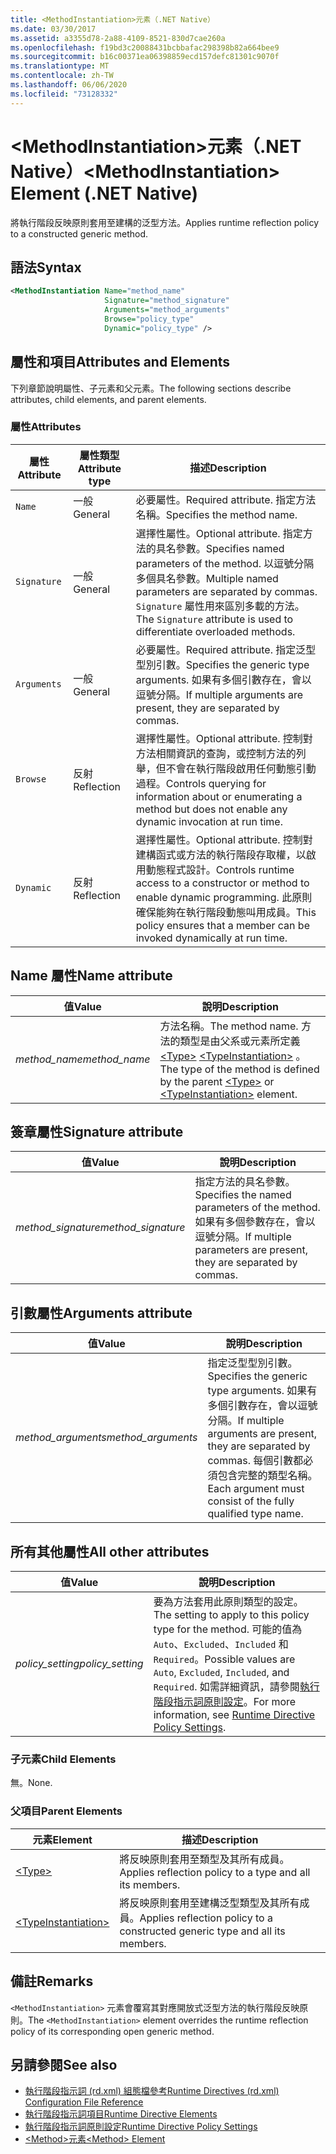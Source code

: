 ```yaml
---
title: <MethodInstantiation>元素（.NET Native）
ms.date: 03/30/2017
ms.assetid: a3355d78-2a88-4109-8521-830d7cae260a
ms.openlocfilehash: f19bd3c20088431bcbbafac298398b82a664bee9
ms.sourcegitcommit: b16c00371ea06398859ecd157defc81301c9070f
ms.translationtype: MT
ms.contentlocale: zh-TW
ms.lasthandoff: 06/06/2020
ms.locfileid: "73128332"
---
```

# <a name="methodinstantiation-element-net-native"></a><span data-ttu-id="ebaa8-102">\<MethodInstantiation>元素（.NET Native）</span><span class="sxs-lookup"><span data-stu-id="ebaa8-102">\<MethodInstantiation> Element (.NET Native)</span></span>
<span data-ttu-id="ebaa8-103">將執行階段反映原則套用至建構的泛型方法。</span><span class="sxs-lookup"><span data-stu-id="ebaa8-103">Applies runtime reflection policy to a constructed generic method.</span></span>  
  
## <a name="syntax"></a><span data-ttu-id="ebaa8-104">語法</span><span class="sxs-lookup"><span data-stu-id="ebaa8-104">Syntax</span></span>  
  
```xml  
<MethodInstantiation Name="method_name"  
                     Signature="method_signature"  
                     Arguments="method_arguments"  
                     Browse="policy_type"  
                     Dynamic="policy_type" />  
```  
  
## <a name="attributes-and-elements"></a><span data-ttu-id="ebaa8-105">屬性和項目</span><span class="sxs-lookup"><span data-stu-id="ebaa8-105">Attributes and Elements</span></span>  
 <span data-ttu-id="ebaa8-106">下列章節說明屬性、子元素和父元素。</span><span class="sxs-lookup"><span data-stu-id="ebaa8-106">The following sections describe attributes, child elements, and parent elements.</span></span>  
  
### <a name="attributes"></a><span data-ttu-id="ebaa8-107">屬性</span><span class="sxs-lookup"><span data-stu-id="ebaa8-107">Attributes</span></span>  
  
|<span data-ttu-id="ebaa8-108">屬性</span><span class="sxs-lookup"><span data-stu-id="ebaa8-108">Attribute</span></span>|<span data-ttu-id="ebaa8-109">屬性類型</span><span class="sxs-lookup"><span data-stu-id="ebaa8-109">Attribute type</span></span>|<span data-ttu-id="ebaa8-110">描述</span><span class="sxs-lookup"><span data-stu-id="ebaa8-110">Description</span></span>|  
|---------------|--------------------|-----------------|  
|`Name`|<span data-ttu-id="ebaa8-111">一般</span><span class="sxs-lookup"><span data-stu-id="ebaa8-111">General</span></span>|<span data-ttu-id="ebaa8-112">必要屬性。</span><span class="sxs-lookup"><span data-stu-id="ebaa8-112">Required attribute.</span></span> <span data-ttu-id="ebaa8-113">指定方法名稱。</span><span class="sxs-lookup"><span data-stu-id="ebaa8-113">Specifies the method name.</span></span>|  
|`Signature`|<span data-ttu-id="ebaa8-114">一般</span><span class="sxs-lookup"><span data-stu-id="ebaa8-114">General</span></span>|<span data-ttu-id="ebaa8-115">選擇性屬性。</span><span class="sxs-lookup"><span data-stu-id="ebaa8-115">Optional attribute.</span></span> <span data-ttu-id="ebaa8-116">指定方法的具名參數。</span><span class="sxs-lookup"><span data-stu-id="ebaa8-116">Specifies named parameters of the method.</span></span> <span data-ttu-id="ebaa8-117">以逗號分隔多個具名參數。</span><span class="sxs-lookup"><span data-stu-id="ebaa8-117">Multiple named parameters are separated by commas.</span></span> <span data-ttu-id="ebaa8-118">`Signature` 屬性用來區別多載的方法。</span><span class="sxs-lookup"><span data-stu-id="ebaa8-118">The `Signature` attribute is used to differentiate overloaded methods.</span></span>|  
|`Arguments`|<span data-ttu-id="ebaa8-119">一般</span><span class="sxs-lookup"><span data-stu-id="ebaa8-119">General</span></span>|<span data-ttu-id="ebaa8-120">必要屬性。</span><span class="sxs-lookup"><span data-stu-id="ebaa8-120">Required attribute.</span></span> <span data-ttu-id="ebaa8-121">指定泛型型別引數。</span><span class="sxs-lookup"><span data-stu-id="ebaa8-121">Specifies the generic type arguments.</span></span> <span data-ttu-id="ebaa8-122">如果有多個引數存在，會以逗號分隔。</span><span class="sxs-lookup"><span data-stu-id="ebaa8-122">If multiple arguments are present, they are separated by commas.</span></span>|  
|`Browse`|<span data-ttu-id="ebaa8-123">反射</span><span class="sxs-lookup"><span data-stu-id="ebaa8-123">Reflection</span></span>|<span data-ttu-id="ebaa8-124">選擇性屬性。</span><span class="sxs-lookup"><span data-stu-id="ebaa8-124">Optional attribute.</span></span> <span data-ttu-id="ebaa8-125">控制對方法相關資訊的查詢，或控制方法的列舉，但不會在執行階段啟用任何動態引動過程。</span><span class="sxs-lookup"><span data-stu-id="ebaa8-125">Controls querying for information about or enumerating a method but does not enable any dynamic invocation at run time.</span></span>|  
|`Dynamic`|<span data-ttu-id="ebaa8-126">反射</span><span class="sxs-lookup"><span data-stu-id="ebaa8-126">Reflection</span></span>|<span data-ttu-id="ebaa8-127">選擇性屬性。</span><span class="sxs-lookup"><span data-stu-id="ebaa8-127">Optional attribute.</span></span> <span data-ttu-id="ebaa8-128">控制對建構函式或方法的執行階段存取權，以啟用動態程式設計。</span><span class="sxs-lookup"><span data-stu-id="ebaa8-128">Controls runtime access to a constructor or method to enable dynamic programming.</span></span> <span data-ttu-id="ebaa8-129">此原則確保能夠在執行階段動態叫用成員。</span><span class="sxs-lookup"><span data-stu-id="ebaa8-129">This policy ensures that a member can be invoked dynamically at run time.</span></span>|  
  
## <a name="name-attribute"></a><span data-ttu-id="ebaa8-130">Name 屬性</span><span class="sxs-lookup"><span data-stu-id="ebaa8-130">Name attribute</span></span>  
  
|<span data-ttu-id="ebaa8-131">值</span><span class="sxs-lookup"><span data-stu-id="ebaa8-131">Value</span></span>|<span data-ttu-id="ebaa8-132">說明</span><span class="sxs-lookup"><span data-stu-id="ebaa8-132">Description</span></span>|  
|-----------|-----------------|  
|<span data-ttu-id="ebaa8-133">*method_name*</span><span class="sxs-lookup"><span data-stu-id="ebaa8-133">*method_name*</span></span>|<span data-ttu-id="ebaa8-134">方法名稱。</span><span class="sxs-lookup"><span data-stu-id="ebaa8-134">The method name.</span></span> <span data-ttu-id="ebaa8-135">方法的類型是由父系或元素所定義 [\<Type>](type-element-net-native.md) [\<TypeInstantiation>](typeinstantiation-element-net-native.md) 。</span><span class="sxs-lookup"><span data-stu-id="ebaa8-135">The type of the method is defined by the parent [\<Type>](type-element-net-native.md) or [\<TypeInstantiation>](typeinstantiation-element-net-native.md) element.</span></span>|  
  
## <a name="signature-attribute"></a><span data-ttu-id="ebaa8-136">簽章屬性</span><span class="sxs-lookup"><span data-stu-id="ebaa8-136">Signature attribute</span></span>  
  
|<span data-ttu-id="ebaa8-137">值</span><span class="sxs-lookup"><span data-stu-id="ebaa8-137">Value</span></span>|<span data-ttu-id="ebaa8-138">說明</span><span class="sxs-lookup"><span data-stu-id="ebaa8-138">Description</span></span>|  
|-----------|-----------------|  
|<span data-ttu-id="ebaa8-139">*method_signature*</span><span class="sxs-lookup"><span data-stu-id="ebaa8-139">*method_signature*</span></span>|<span data-ttu-id="ebaa8-140">指定方法的具名參數。</span><span class="sxs-lookup"><span data-stu-id="ebaa8-140">Specifies the named parameters of the method.</span></span> <span data-ttu-id="ebaa8-141">如果有多個參數存在，會以逗號分隔。</span><span class="sxs-lookup"><span data-stu-id="ebaa8-141">If multiple parameters are present, they are separated by commas.</span></span>|  
  
## <a name="arguments-attribute"></a><span data-ttu-id="ebaa8-142">引數屬性</span><span class="sxs-lookup"><span data-stu-id="ebaa8-142">Arguments attribute</span></span>  
  
|<span data-ttu-id="ebaa8-143">值</span><span class="sxs-lookup"><span data-stu-id="ebaa8-143">Value</span></span>|<span data-ttu-id="ebaa8-144">說明</span><span class="sxs-lookup"><span data-stu-id="ebaa8-144">Description</span></span>|  
|-----------|-----------------|  
|<span data-ttu-id="ebaa8-145">*method_arguments*</span><span class="sxs-lookup"><span data-stu-id="ebaa8-145">*method_arguments*</span></span>|<span data-ttu-id="ebaa8-146">指定泛型型別引數。</span><span class="sxs-lookup"><span data-stu-id="ebaa8-146">Specifies the generic type arguments.</span></span> <span data-ttu-id="ebaa8-147">如果有多個引數存在，會以逗號分隔。</span><span class="sxs-lookup"><span data-stu-id="ebaa8-147">If multiple arguments are present, they are separated by commas.</span></span> <span data-ttu-id="ebaa8-148">每個引數都必須包含完整的類型名稱。</span><span class="sxs-lookup"><span data-stu-id="ebaa8-148">Each argument must consist of the fully qualified type name.</span></span>|  
  
## <a name="all-other-attributes"></a><span data-ttu-id="ebaa8-149">所有其他屬性</span><span class="sxs-lookup"><span data-stu-id="ebaa8-149">All other attributes</span></span>  
  
|<span data-ttu-id="ebaa8-150">值</span><span class="sxs-lookup"><span data-stu-id="ebaa8-150">Value</span></span>|<span data-ttu-id="ebaa8-151">說明</span><span class="sxs-lookup"><span data-stu-id="ebaa8-151">Description</span></span>|  
|-----------|-----------------|  
|<span data-ttu-id="ebaa8-152">*policy_setting*</span><span class="sxs-lookup"><span data-stu-id="ebaa8-152">*policy_setting*</span></span>|<span data-ttu-id="ebaa8-153">要為方法套用此原則類型的設定。</span><span class="sxs-lookup"><span data-stu-id="ebaa8-153">The setting to apply to this policy type for the method.</span></span> <span data-ttu-id="ebaa8-154">可能的值為 `Auto`、`Excluded`、`Included` 和 `Required`。</span><span class="sxs-lookup"><span data-stu-id="ebaa8-154">Possible values are `Auto`, `Excluded`, `Included`, and `Required`.</span></span> <span data-ttu-id="ebaa8-155">如需詳細資訊，請參閱[執行階段指示詞原則設定](runtime-directive-policy-settings.md)。</span><span class="sxs-lookup"><span data-stu-id="ebaa8-155">For more information, see [Runtime Directive Policy Settings](runtime-directive-policy-settings.md).</span></span>|  
  
### <a name="child-elements"></a><span data-ttu-id="ebaa8-156">子元素</span><span class="sxs-lookup"><span data-stu-id="ebaa8-156">Child Elements</span></span>  
 <span data-ttu-id="ebaa8-157">無。</span><span class="sxs-lookup"><span data-stu-id="ebaa8-157">None.</span></span>  
  
### <a name="parent-elements"></a><span data-ttu-id="ebaa8-158">父項目</span><span class="sxs-lookup"><span data-stu-id="ebaa8-158">Parent Elements</span></span>  
  
|<span data-ttu-id="ebaa8-159">元素</span><span class="sxs-lookup"><span data-stu-id="ebaa8-159">Element</span></span>|<span data-ttu-id="ebaa8-160">描述</span><span class="sxs-lookup"><span data-stu-id="ebaa8-160">Description</span></span>|  
|-------------|-----------------|  
|[\<Type>](type-element-net-native.md)|<span data-ttu-id="ebaa8-161">將反映原則套用至類型及其所有成員。</span><span class="sxs-lookup"><span data-stu-id="ebaa8-161">Applies reflection policy to a type and all its members.</span></span>|  
|[\<TypeInstantiation>](typeinstantiation-element-net-native.md)|<span data-ttu-id="ebaa8-162">將反映原則套用至建構泛型類型及其所有成員。</span><span class="sxs-lookup"><span data-stu-id="ebaa8-162">Applies reflection policy to a constructed generic type and all its members.</span></span>|  
  
## <a name="remarks"></a><span data-ttu-id="ebaa8-163">備註</span><span class="sxs-lookup"><span data-stu-id="ebaa8-163">Remarks</span></span>  
 <span data-ttu-id="ebaa8-164">`<MethodInstantiation>` 元素會覆寫其對應開放式泛型方法的執行階段反映原則。</span><span class="sxs-lookup"><span data-stu-id="ebaa8-164">The `<MethodInstantiation>` element overrides the runtime reflection policy of its corresponding open generic method.</span></span>  
  
## <a name="see-also"></a><span data-ttu-id="ebaa8-165">另請參閱</span><span class="sxs-lookup"><span data-stu-id="ebaa8-165">See also</span></span>

- [<span data-ttu-id="ebaa8-166">執行階段指示詞 (rd.xml) 組態檔參考</span><span class="sxs-lookup"><span data-stu-id="ebaa8-166">Runtime Directives (rd.xml) Configuration File Reference</span></span>](runtime-directives-rd-xml-configuration-file-reference.md)
- [<span data-ttu-id="ebaa8-167">執行階段指示詞項目</span><span class="sxs-lookup"><span data-stu-id="ebaa8-167">Runtime Directive Elements</span></span>](runtime-directive-elements.md)
- [<span data-ttu-id="ebaa8-168">執行階段指示詞原則設定</span><span class="sxs-lookup"><span data-stu-id="ebaa8-168">Runtime Directive Policy Settings</span></span>](runtime-directive-policy-settings.md)
- [<span data-ttu-id="ebaa8-169">\<Method>元素</span><span class="sxs-lookup"><span data-stu-id="ebaa8-169">\<Method> Element</span></span>](method-element-net-native.md)
